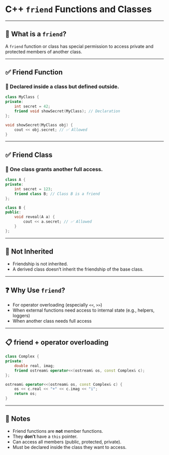 # C++ `friend` Functions and Classes

---

## 👥 What is a `friend`?
A `friend` function or class has special permission to access private and protected members of another class.

---

## ✅ Friend Function
### 📌 Declared inside a class but defined outside.
```cpp
class MyClass {
private:
    int secret = 42;
    friend void showSecret(MyClass); // Declaration
};

void showSecret(MyClass obj) {
    cout << obj.secret; // ✅ Allowed
}
```

---

## ✅ Friend Class
### 📌 One class grants another full access.
```cpp
class A {
private:
    int secret = 123;
    friend class B; // Class B is a friend
};

class B {
public:
    void reveal(A a) {
        cout << a.secret; // ✅ Allowed
    }
};
```

---

## 🚫 Not Inherited
- Friendship is not inherited.
- A derived class doesn’t inherit the friendship of the base class.

---

## ❓ Why Use `friend`?
- For operator overloading (especially `<<`, `>>`)
- When external functions need access to internal state (e.g., helpers, loggers)
- When another class needs full access

---

## 📋 friend + operator overloading
```cpp
class Complex {
private:
    double real, imag;
    friend ostream& operator<<(ostream& os, const Complex& c);
};

ostream& operator<<(ostream& os, const Complex& c) {
    os << c.real << "+" << c.imag << "i";
    return os;
}
```

---

## 🧩 Notes
- Friend functions are **not** member functions.
- They **don’t** have a `this` pointer.
- Can access all members (public, protected, private).
- Must be declared inside the class they want to access.
